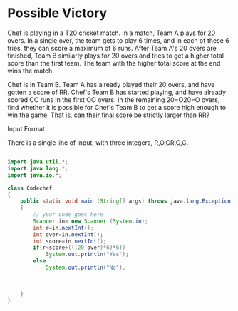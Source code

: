 # Possible Victory

Chef is playing in a T20 cricket match. In a match, Team A plays for 20 overs. In a single over, the team gets to play 6 times, and in each of these 6 tries, they can score a maximum of 6 runs. After Team A's 20 overs are finished, Team B similarly plays for 20 overs and tries to get a higher total score than the first team. The team with the higher total score at the end wins the match.

Chef is in Team B. Team A has already played their 20 overs, and have gotten a score of RR. Chef's Team B has started playing, and have already scored CC runs in the first OO overs. In the remaining 20−O20−O overs, find whether it is possible for Chef's Team B to get a score high enough to win the game. That is, can their final score be strictly larger than RR?

Input Format

  There is a single line of input, with three integers, R,O,CR,O,C.
```java

import java.util.*;
import java.lang.*;
import java.io.*;

class Codechef
{
	public static void main (String[] args) throws java.lang.Exception
	{
		// your code goes here
		Scanner in= new Scanner (System.in);
		int r=in.nextInt();
		int over=in.nextInt();
		int score=in.nextInt();
		if(r<score+(((20-over)*6)*6))
            System.out.println("Yes");
        else
            System.out.println("No");
		
		

	}
}
```
